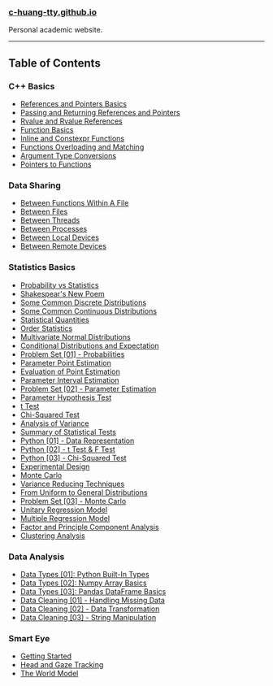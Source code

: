 ### [c-huang-tty.github.io](https://c-huang-tty.github.io/)
Personal academic website.

---
## Table of Contents
### C++ Basics
- [References and Pointers Basics](https://github.com/c-huang-tty/c-huang-tty.github.io/blob/master/_posts/2022-01-07-blog-post-1.md)
- [Passing and Returning References and Pointers](https://github.com/c-huang-tty/c-huang-tty.github.io/blob/master/_posts/2022-01-08-blog-post-1.md)
- [Rvalue and Rvalue References](https://github.com/c-huang-tty/c-huang-tty.github.io/blob/master/_posts/2022-01-09-blog-post-1.md)
- [Function Basics](https://github.com/c-huang-tty/c-huang-tty.github.io/blob/master/_posts/2022-01-10-blog-post-1.md)
- [Inline and Constexpr Functions](https://github.com/c-huang-tty/c-huang-tty.github.io/blob/master/_posts/2022-01-11-blog-post-1.md)
- [Functions Overloading and Matching](https://github.com/c-huang-tty/c-huang-tty.github.io/blob/master/_posts/2022-01-12-blog-post-1.md)
- [Argument Type Conversions](https://github.com/c-huang-tty/c-huang-tty.github.io/blob/master/_posts/2022-01-12-blog-post-2.md)
- [Pointers to Functions](https://github.com/c-huang-tty/c-huang-tty.github.io/blob/master/_posts/2022-01-13-blog-post-1.md)

### Data Sharing 
- [Between Functions Within A File](https://github.com/c-huang-tty/c-huang-tty.github.io/blob/master/_posts/2022-01-01-blog-post-1.md)
- [Between Files](https://github.com/c-huang-tty/c-huang-tty.github.io/blob/master/_posts/2022-01-02-blog-post-1.md)
- [Between Threads](https://github.com/c-huang-tty/c-huang-tty.github.io/blob/master/_posts/2022-01-03-blog-post-1.md)
- [Between Processes](https://github.com/c-huang-tty/c-huang-tty.github.io/blob/master/_posts/2022-01-04-blog-post-1.md)
- [Between Local Devices](https://github.com/c-huang-tty/c-huang-tty.github.io/blob/master/_posts/2022-01-05-blog-post-1.md)
- [Between Remote Devices](https://github.com/c-huang-tty/c-huang-tty.github.io/blob/master/_posts/2022-01-06-blog-post-1.md)

### Statistics Basics
- [Probability vs Statistics](https://github.com/c-huang-tty/c-huang-tty.github.io/blob/master/_posts/2021-01-01-blog-post-1.md)
- [Shakespear's New Poem](https://github.com/c-huang-tty/c-huang-tty.github.io/blob/master/_posts/2021-01-02-blog-post-1.md)
- [Some Common Discrete Distributions](https://github.com/c-huang-tty/c-huang-tty.github.io/blob/master/_posts/2021-01-03-blog-post-1.md)
- [Some Common Continuous Distributions](https://github.com/c-huang-tty/c-huang-tty.github.io/blob/master/_posts/2021-01-04-blog-post-1.md)
- [Statistical Quantities](https://github.com/c-huang-tty/c-huang-tty.github.io/blob/master/_posts/2021-01-05-blog-post-1.md)
- [Order Statistics](https://github.com/c-huang-tty/c-huang-tty.github.io/blob/master/_posts/2021-01-06-blog-post-1.md)
- [Multivariate Normal Distributions](https://github.com/c-huang-tty/c-huang-tty.github.io/blob/master/_posts/2021-01-07-blog-post-1.md)
- [Conditional Distributions and Expectation](https://github.com/c-huang-tty/c-huang-tty.github.io/blob/master/_posts/2021-01-08-blog-post-1.md)
- [Problem Set [01] - Probabilities](https://github.com/c-huang-tty/c-huang-tty.github.io/blob/master/_posts/2021-01-21-blog-post-1.md)
- [Parameter Point Estimation](https://github.com/c-huang-tty/c-huang-tty.github.io/blob/master/_posts/2021-01-09-blog-post-1.md)
- [Evaluation of Point Estimation](https://github.com/c-huang-tty/c-huang-tty.github.io/blob/master/_posts/2021-01-10-blog-post-1.md)
- [Parameter Interval Estimation](https://github.com/c-huang-tty/c-huang-tty.github.io/blob/master/_posts/2021-01-11-blog-post-1.md)
- [Problem Set [02] - Parameter Estimation](https://github.com/c-huang-tty/c-huang-tty.github.io/blob/master/_posts/2021-01-22-blog-post-1.md)
- [Parameter Hypothesis Test](https://github.com/c-huang-tty/c-huang-tty.github.io/blob/master/_posts/2021-01-12-blog-post-1.md)
- [t Test](https://github.com/c-huang-tty/c-huang-tty.github.io/blob/master/_posts/2021-01-13-blog-post-1.md)
- [Chi-Squared Test](https://github.com/c-huang-tty/c-huang-tty.github.io/blob/master/_posts/2021-01-14-blog-post-1.md)
- [Analysis of Variance](https://github.com/c-huang-tty/c-huang-tty.github.io/blob/master/_posts/2021-01-15-blog-post-1.md)
- [Summary of Statistical Tests](https://github.com/c-huang-tty/c-huang-tty.github.io/blob/master/_posts/2021-01-16-blog-post-1.md)
- [Python [01] - Data Representation](https://github.com/c-huang-tty/c-huang-tty.github.io/blob/master/_posts/2021-01-17-blog-post-1.md)
- [Python [02] - t Test & F Test](https://github.com/c-huang-tty/c-huang-tty.github.io/blob/master/_posts/2021-01-18-blog-post-1.md)
- [Python [03] - Chi-Squared Test](https://github.com/c-huang-tty/c-huang-tty.github.io/blob/master/_posts/2021-01-19-blog-post-1.md)
- [Experimental Design](https://github.com/c-huang-tty/c-huang-tty.github.io/blob/master/_posts/2021-01-20-blog-post-1.md)
- [Monte Carlo](https://github.com/c-huang-tty/c-huang-tty.github.io/blob/master/_posts/2021-01-23-blog-post-1.md)
- [Variance Reducing Techniques](https://github.com/c-huang-tty/c-huang-tty.github.io/blob/master/_posts/2021-01-24-blog-post-1.md)
- [From Uniform to General Distributions](https://github.com/c-huang-tty/c-huang-tty.github.io/blob/master/_posts/2021-01-25-blog-post-1.md)
- [Problem Set [03] - Monte Carlo](https://github.com/c-huang-tty/c-huang-tty.github.io/blob/master/_posts/2021-01-26-blog-post-1.md)
- [Unitary Regression Model](https://github.com/c-huang-tty/c-huang-tty.github.io/blob/master/_posts/2021-01-27-blog-post-1.md)
- [Multiple Regression Model](https://github.com/c-huang-tty/c-huang-tty.github.io/blob/master/_posts/2021-01-28-blog-post-1.md)
- [Factor and Principle Component Analysis](https://github.com/c-huang-tty/c-huang-tty.github.io/blob/master/_posts/2021-01-29-blog-post-1.md)
- [Clustering Analysis](https://github.com/c-huang-tty/c-huang-tty.github.io/blob/master/_posts/2021-01-30-blog-post-1.md)

### Data Analysis
- [Data Types [01]: Python Built-In Types](https://github.com/c-huang-tty/c-huang-tty.github.io/blob/master/_posts/2021-02-01-blog-post-1.md)
- [Data Types [02]: Numpy Array Basics](https://github.com/c-huang-tty/c-huang-tty.github.io/blob/master/_posts/2021-02-02-blog-post-1.md)
- [Data Types [03]: Pandas DataFrame Basics](https://github.com/c-huang-tty/c-huang-tty.github.io/blob/master/_posts/2021-02-03-blog-post-1.md)
- [Data Cleaning [01] - Handling Missing Data](https://github.com/c-huang-tty/c-huang-tty.github.io/blob/master/_posts/2021-02-04-blog-post-1.md)
- [Data Cleaning [02] - Data Transformation](https://github.com/c-huang-tty/c-huang-tty.github.io/blob/master/_posts/2021-02-05-blog-post-1.md)
- [Data Cleaning [03] - String Manipulation](https://github.com/c-huang-tty/c-huang-tty.github.io/blob/master/_posts/2021-02-06-blog-post-1.md)

### Smart Eye
- [Getting Started](https://github.com/c-huang-tty/c-huang-tty.github.io/blob/master/_posts/2021-12-01-blog-post-1.md)
- [Head and Gaze Tracking](https://github.com/c-huang-tty/c-huang-tty.github.io/blob/master/_posts/2021-12-02-blog-post-1.md)
- [The World Model](https://github.com/c-huang-tty/c-huang-tty.github.io/blob/master/_posts/2021-12-03-blog-post-1.md)
